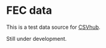 # FEC data

This is a test data source for [CSVhub](https://github.com/csv-hub/core).

Still under development.
